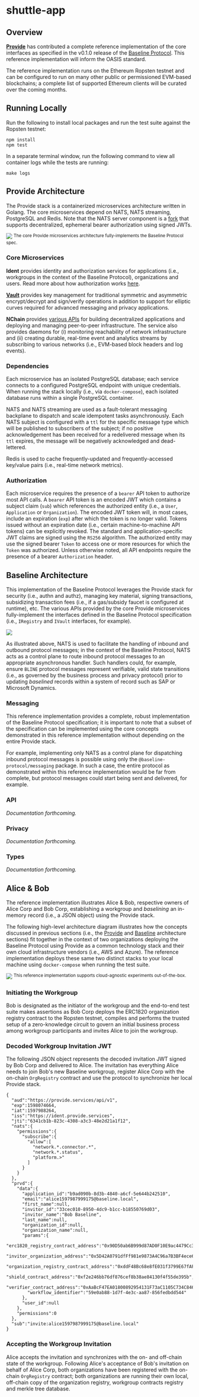 # shuttle-app

## Overview

[**Provide**](https://provide.services/) has contributed a complete reference implementation of the core interfaces as specified in the v0.1.0 release of the [Baseline Protocol](https://baseline-protocol.org/). This reference implementation will inform the OASIS standard.

The reference implementation runs on the Ethereum Ropsten testnet and can be configured to run on many other public or permissioned EVM-based blockchains; a complete list of supported Ethereum clients will be curated over the coming months.

## Running Locally

Run the following to install local packages and run the test suite against the Ropsten testnet:

```
npm install
npm test
```

In a separate terminal window, run the following command to view all container logs while the tests are running:

```
make logs
```

## Provide Architecture

‌The Provide stack is a containerized microservices architecture written in Golang. The core microservices depend on NATS, NATS streaming, PostgreSQL and Redis. Note that the NATS server component is a [fork](https://github.com/kthomas/nats-server) that supports decentralized, ephemeral bearer authorization using signed JWTs.

![](https://gblobscdn.gitbook.com/assets%2F-MBA_rcUTy5_dw26I_Hw%2F-MFBjZgx01uyHt7tN0Em%2F-MFBjbrOKLq2F69PGZ9k%2Fprovide-platform.png?alt=media&token=cbe4dbf9-56e5-4311-9e2b-73130595d2bd)
<sup>The core Provide microservices architecture fully-implements the Baseline Protocol spec.</sup>

### Core Microservices

**Ident** provides identity and authorization services for applications (i.e., workgroups in the context of the Baseline Protocol), organizations and users. Read more about how authorization works [here](/@provide/s/shuttle/baseline/reference-implementation#authorization).

[**Vault**](https://docs.provide.services/vault) provides key management for traditional symmetric and asymmetric encrypt/decrypt and sign/verify operations in addition to support for elliptic curves required for advanced messaging and privacy applications.

**NChain** provides [various APIs](https://docs.provide.services/api/c2/container-runtime) for building decentralized applications and deploying and managing peer-to-peer infrastructure. The service also provides daemons for (i) monitoring reachability of network infrastructure and (ii) creating durable, real-time event and analytics streams by subscribing to various networks (i.e., EVM-based block headers and log events).

### Dependencies

‌Each microservice has an isolated PostgreSQL database; each service connects to a configured PostgreSQL endpoint with unique credentials. When running the stack locally (i.e., via `docker-compose`), each isolated database runs within a single PostgreSQL container.

NATS and NATS streaming are used as a fault-tolerant messaging backplane to dispatch and scale idempotent tasks asynchronously. Each NATS subject is configured with a `ttl` for the specific message type which will be published to subscribers of the subject; if no positive acknowledgement has been received for a redelivered message when its `ttl` expires, the message will be negatively acknowledged and dead-lettered.

Redis is used to cache frequently-updated and frequently-accessed key/value pairs (i.e., real-time network metrics).

### Authorization

Each microservice requires the presence of a `bearer` API token to authorize most API calls. A `bearer` API token is an encoded JWT which contains a subject claim (`sub`) which references the authorized entity (i.e., a `User`, `Application` or `Organization`). The encoded JWT token will, in most cases, include an expiration (`exp`) after which the token is no longer valid. Tokens issued without an expiration date (i.e., certain machine-to-machine API tokens) can be explicitly revoked. The standard and application-specific JWT claims are signed using the `RS256` algorithm. The authorized entity may use the signed bearer `Token` to access one or more resources for which the `Token` was authorized. Unless otherwise noted, all API endpoints require the presence of a bearer `Authorization` header.

## Baseline Architecture

This implementation of the Baseline Protocol leverages the Provide stack for security (i.e., authn and authz), managing key material, signing transactions, subsidizing transaction fees  (i.e., if a gas/subsidy faucet is configured at runtime), etc. The various APIs provided by the core Provide microservices fully-implement the interfaces defined in the Baseline Protocol specification (i.e., `IRegistry` and `IVault` interfaces, for example).

![](https://gblobscdn.gitbook.com/assets%2F-MBA_rcUTy5_dw26I_Hw%2F-MFEky36z84VRzzAjcR7%2F-MFElMJLPxwJiW6Xfj8d%2Fprovide-platform-baseline-protocol-architecture.png?alt=media&token=0ab0ed1f-4ca3-4e68-8c63-45f4ec4b99b3)

‌As illustrated above, NATS is used to facilitate the handling of inbound and outbound protocol messages; in the context of the Baseline Protocol, NATS acts as a control plane to route inbound protocol messages to an appropriate asynchronous handler. Such handlers could, for example, ensure `BLINE` protocol messages represent verifiable, valid state transitions (i.e., as governed by the business process and privacy protocol) prior to updating _baselined_ records within a system of record such as SAP or Microsoft Dynamics.

### Messaging

This reference implementation provides a complete, robust implementation of the Baseline Protocol specification; it is important to note that a subset of the specification can be implemented using the core concepts demonstrated in this reference implementation without depending on the entire Provide stack.

For example, implementing only NATS as a control plane for dispatching inbound protocol messages is possible using only the `@baseline-protocol/messaging` package. In such a case, the entire protocol as demonstrated within this reference implementation would be far from complete, but protocol messages could start being sent and delivered, for example.

### API

_Documentation forthcoming._

### Privacy

_Documentation forthcoming._

### Types

_Documentation forthcoming._

## Alice & Bob

The reference implementation illustrates Alice & Bob, respective owners of Alice Corp and Bob Corp, establishing a workgroup and _baselining_ an in-memory record (i.e., a JSON object) using the Provide stack.

The following high-level architecture diagram illustrates how the concepts discussed in previous sections (i.e., the [Provide](/@provide/s/shuttle/baseline/reference-implementation#provide-architecture) and [Baseline](/@provide/s/shuttle/baseline/reference-implementation#baseline-architecture) architecture sections) fit together in the context of two organizations deploying the Baseline Protocol using Provide as a common technology stack and their own cloud infrastructure vendors (i.e., AWS and Azure). The reference implementation deploys these same two distinct stacks to your local machine using `docker-compose` when running the test suite.

![](https://gblobscdn.gitbook.com/assets%2F-MBA_rcUTy5_dw26I_Hw%2F-MFEzy6Xs7Zt3tNSl0ZR%2F-MFF14bT8o62oCH1Hefc%2Fimage.png?alt=media&token=cb1c432e-3025-4f57-99ba-64a2d7e59b2d)
<sup>This reference implementation supports cloud-agnostic experiments out-of-the-box.</sup>

### Initiating the Workgroup

Bob is designated as the initiator of the workgroup and the end-to-end test suite makes assertions as Bob Corp deploys the ERC1820 organization registry contract to the Ropsten testnet, compiles and performs the trusted setup of a zero-knowledge circuit to govern an initial business process among workgroup participants and invites Alice to join the workgroup.

### Decoded Workgroup Invitation JWT

The following JSON object represents the decoded invitation JWT signed by Bob Corp and delivered to Alice. The invitation has everything Alice needs to join Bob's new Baseline workgroup, register Alice Corp with the on-chain `OrgRegistry` contract and use the protocol to synchronize her local Provide stack.

```
{
  "aud":"https://provide.services/api/v1",
  "exp":1598074664,
  "iat":1597988264,
  "iss":"https://ident.provide.services",
  "jti":"6341cb1b-823c-4308-a3c3-48e2d21a1f12",
  "nats":{
    "permissions":{
      "subscribe":{
        "allow":[
          "network.*.connector.*",
          "network.*.status",
          "platform.>"
        ]
      }
    }
  },
  "prvd":{
    "data":{
      "application_id":"b9ad090b-8d3b-4840-a6cf-5e644b242510",
      "email":"alice1597987999175@baseline.local",
      "first_name":null,
      "invitor_id":"33cec010-8950-4dc9-b1cc-b18550769d03",
      "invitor_name":"Bob Baseline",
      "last_name":null,
      "organization_id":null,
      "organization_name":null,
      "params":{
        "erc1820_registry_contract_address":"0x90D50ab6B999d87AD0F10E9ac4479Cc3faa95FF7",
        "invitor_organization_address":"0x5D42A0791dfFf981e9873A4C96a7B3BF4ece6095",
        "organization_registry_contract_address":"0xddF48Bc68e8fE031f3799E67fAF412aD43e3Af78",
        "shield_contract_address":"0xf2e246bb76df876cef8b38ae84130f4f55de395b",
        "verifier_contract_address":"0xAaBcF47EA01800892954131F73aC1105C734C846",
        "workflow_identifier":"59e0ab88-1d7f-4e3c-aa87-856fedbdd544"
      },
      "user_id":null
    },
    "permissions":0
  },
  "sub":"invite:alice1597987999175@baseline.local"
}
```

### Accepting the Workgroup Invitation

‌Alice accepts the invitation and synchronizes with the on- and off-chain state of the workgroup. Following Alice's acceptance of Bob's invitation on behalf of Alice Corp, both organizations have been registered with the on-chain `OrgRegistry` contract; both organizations are running their own local, off-chain copy of the organization registry, workgroup contracts registry and merkle tree database.

